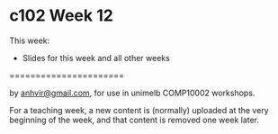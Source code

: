  c102  Week 12
=======
This week:
   * Slides for this week and all other weeks


======================

by anhvir@gmail.com, for use in unimelb COMP10002 workshops.

For a teaching week, a new content is (normally) uploaded at the very beginning of the week, and that content is removed one week later.
